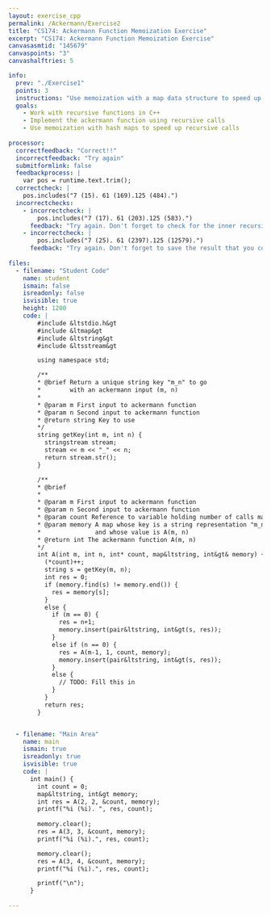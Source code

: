 ```yaml
---
layout: exercise_cpp
permalink: /Ackermann/Exercise2
title: "CS174: Ackermann Function Memoization Exercise"
excerpt: "CS174: Ackermann Function Memoization Exercise"
canvasasmtid: "145679"
canvaspoints: "3"
canvashalftries: 5

info:
  prev: "./Exercise1"
  points: 3
  instructions: "Use memoization with a map data structure to speed up evaluation of the Ackermann function.  As a reminder, the definition is as follows:<p><img src = \"../images/Ackermann/AckermannFn.png\"></p>Fill in the code below to compute this function using recursive calls."
  goals:
    - Work with recursive functions in C++
    - Implement the ackermann function using recursive calls
    - Use memoization with hash maps to speed up recursive calls
    
processor:  
  correctfeedback: "Correct!!" 
  incorrectfeedback: "Try again"
  submitformlink: false
  feedbackprocess: | 
    var pos = runtime.text.trim();
  correctcheck: |
    pos.includes("7 (15). 61 (169).125 (484).") 
  incorrectchecks:
    - incorrectcheck: |
        pos.includes("7 (17). 61 (203).125 (583).")
      feedback: "Try again. Don't forget to check for the inner recursive call in memory and to save it to memory!"  
    - incorrectcheck: |
        pos.includes("7 (25). 61 (2397).125 (12579).")
      feedback: "Try again. Don't forget to save the result that you compute to memory!"  
 
files:
  - filename: "Student Code"
    name: student
    ismain: false
    isreadonly: false
    isvisible: true
    height: 1200
    code: | 
        #include &ltstdio.h&gt
        #include &ltmap&gt
        #include &ltstring&gt
        #include &ltsstream&gt

        using namespace std;

        /**
        * @brief Return a unique string key "m_n" to go
        *        with an ackermann input (m, n)
        * 
        * @param m First input to ackermann function
        * @param n Second input to ackermann function
        * @return string Key to use
        */
        string getKey(int m, int n) {
          stringstream stream;
          stream << m << "_" << n;
          return stream.str();
        }

        /**
        * @brief 
        * 
        * @param m First input to ackermann function
        * @param n Second input to ackermann function
        * @param count Reference to variable holding number of calls made to A
        * @param memory A map whose key is a string representation "m_n"
        *               and whose value is A(m, n)
        * @return int The ackermann function A(m, n)
        */
        int A(int m, int n, int* count, map&ltstring, int&gt& memory) {
          (*count)++;
          string s = getKey(m, n);
          int res = 0;
          if (memory.find(s) != memory.end()) {
            res = memory[s];
          }
          else {
            if (m == 0) {
              res = n+1;
              memory.insert(pair&ltstring, int&gt(s, res));
            }
            else if (n == 0) {
              res = A(m-1, 1, count, memory);
              memory.insert(pair&ltstring, int&gt(s, res));
            }
            else {
              // TODO: Fill this in
            }
          }
          return res;
        }


  - filename: "Main Area"
    name: main
    ismain: true
    isreadonly: true
    isvisible: true
    code: | 
      int main() {
        int count = 0;
        map&ltstring, int&gt memory;
        int res = A(2, 2, &count, memory);
        printf("%i (%i). ", res, count);
        
        memory.clear();
        res = A(3, 3, &count, memory);
        printf("%i (%i).", res, count);

        memory.clear();
        res = A(3, 4, &count, memory);
        printf("%i (%i).", res, count);

        printf("\n");
      }
        
---
```

